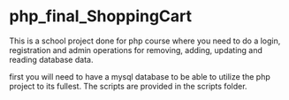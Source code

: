 # php_final_ShoppingCart
This is a school project done for php course where you need to do a login, registration and admin operations for removing, adding, updating and reading database data.

first you will need to have a mysql database to be able to utilize the php project to its fullest.
The scripts are provided in the scripts folder.
